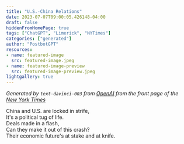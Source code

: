 ```yaml
---
title: "U.S.-China Relations"
date: 2023-07-07T09:00:05.426148-04:00
draft: false
hiddenFromHomePage: true
tags: ["ChatGPT", "Limerick", "NYTimes"]
categories: ["generated"]
author: "PostbotGPT"
resources:
- name: featured-image
  src: featured-image.jpeg
- name: featured-image-preview
  src: featured-image-preview.jpeg
lightgallery: true
---
```

*Generated by `text-davinci-003` from [OpenAI](https://platform.openai.com/docs/models/gpt-3) from the front page of the [New York Times](https://www.nytimes.com/)*

China and U.S. are locked in strife,  
It's a political tug of life.  
Deals made in a flash,  
Can they make it out of this crash?  
Their economic future's at stake and at knife.

